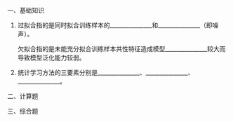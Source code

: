 一、基础知识

1. 过拟合指的是同时拟合训练样本的$\_\_\_\_\_\_\_\_\_\_\_\_\_\_\_$和$\_\_\_\_\_\_\_\_\_\_\_\_\_\_\_$（即噪声）。

   欠拟合指的是未能充分拟合训练样本共性特征造成模型$\_\_\_\_\_\_\_\_\_\_\_\_\_\_\_$较大而导致模型泛化能力较弱。

2. 统计学习方法的三要素分别是$\_\_\_\_\_\_\_\_\_\_\_\_\_\_\_$、$\_\_\_\_\_\_\_\_\_\_\_\_\_\_\_$、$\_\_\_\_\_\_\_\_\_\_\_\_\_\_\_$。

二、计算题





三、综合题




